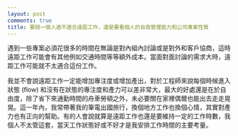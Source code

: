 ```yaml
---
layout: post
comments: true
title: 要說一個人適不適合遠距工作，還是要看個人的自我管理能力和公司專案性質
---
```




遇到一些專案必須花很多的時間在無論是對內組內討論或是對外和客戶協商，這時遠距工作可能會有其他例如交通時間等等額外成本。當面對面討論的需求大時，遠距工作可能就不太適合這份工作。



我並不會說遠距工作一定能增加專注度或增加產出，對於工程師來說每個時候進入狀態 (flow) 和沒有在狀態的專注度和產力可以差非常大，最大的好處還是在於自由度，除了省下來通勤時間的舟車勞頓之外，未必要關在家裡偶爾也能出去走走晃晃。這一年內，我常帶著我的筆電出國旅行，換個地方工作也換個心情，其實對產力也有正向的幫助。有的人會說就算是遠距工作也還是要維持一定的工作時數，我個人不太管這套，當天工作狀態好或不好才是我安排工作時間的主要考量。

